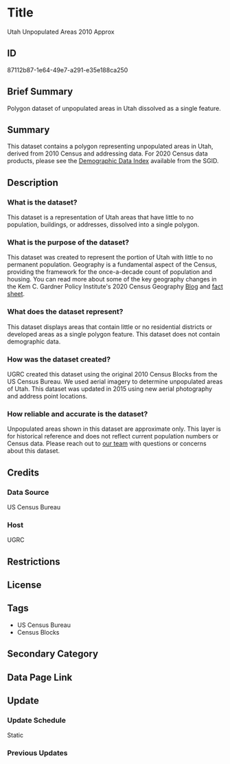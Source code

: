 # Title

Utah Unpopulated Areas 2010 Approx

## ID

87112b87-1e64-49e7-a291-e35e188ca250

## Brief Summary

Polygon dataset of unpopulated areas in Utah dissolved as a single feature.

## Summary

This dataset contains a polygon representing unpopulated areas in Utah, derived from 2010 Census and addressing data. For 2020 Census data products, please see the [Demographic Data Index](https://gis.utah.gov/products/sgid/demographic/) available from the SGID.

## Description

### What is the dataset?

This dataset is a representation of Utah areas that have little to no population, buildings, or addresses, dissolved into a single polygon.

### What is the purpose of the dataset?

This dataset was created to represent the portion of Utah with little to no permanent population.  Geography is a fundamental aspect of the Census, providing the framework for the once-a-decade count of population and housing. You can read more about some of the key geography changes in the Kem C. Gardner Policy Institute's 2020 Census Geography [Blog](https://gardner.utah.edu/blog/blog-whats-new-in-utahs-census-2020-geography/) and [fact sheet](https://d36oiwf74r1rap.cloudfront.net/wp-content/uploads/Geog-FS-Mar2021.pdf).

### What does the dataset represent?

This dataset displays areas that contain little or no residential districts or developed areas as a single polygon feature. This dataset does not contain demographic data.

### How was the dataset created?

UGRC created this dataset using the original 2010 Census Blocks from the US Census Bureau. We used aerial imagery to determine unpopulated areas of Utah. This dataset was updated in 2015 using new aerial photography and address point locations.

### How reliable and accurate is the dataset?

Unpopulated areas shown in this dataset are approximate only. This layer is for historical reference and does not reflect current population numbers or Census data. Please reach out to [our team](https://gis.utah.gov/contact/) with questions or concerns about this dataset.

## Credits

### Data Source

US Census Bureau

### Host

UGRC

## Restrictions

## License

## Tags

- US Census Bureau
- Census Blocks

## Secondary Category

## Data Page Link

## Update

### Update Schedule

Static

### Previous Updates
